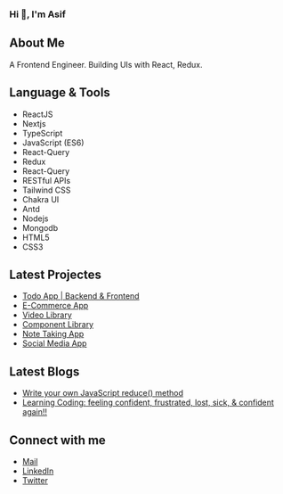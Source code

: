 ### Hi 👋, I'm Asif

## About Me
A Frontend Engineer. Building UIs with React, Redux.

## Language & Tools

- ReactJS
- Nextjs
- TypeScript
- JavaScript (ES6)
- React-Query
- Redux
- React-Query
- RESTful APIs
- Tailwind CSS
- Chakra UI
- Antd
- Nodejs
- Mongodb
- HTML5
- CSS3

## Latest Projectes
- [Todo App | Backend & Frontend](https://todo-app-cna.vercel.app/)
- [E-Commerce App](https://duck-bukart.netlify.app/)
- [Video Library](https://duck-tube.netlify.app/)
- [Component Library](https://duck-ui.netlify.app/)
- [Note Taking App](https://duck-notes.netlify.app/)
- [Social Media App](https://duck-speak.netlify.app/)

## Latest Blogs
- [Write your own JavaScript reduce() method](https://mohdasifabid.hashnode.dev/write-your-own-javascript-reduce-method#cl3zwlo7w00pl34nvf6nk3v2b)
- [Learning Coding: feeling confident, frustrated, lost, sick, & confident again!!](https://mohdasifabid.hashnode.dev/learning-coding-feeling-confident-frustrated-lost-sick-and-confident-again)

## Connect with me 
- [Mail](mohdasif4494@gmail.com)
- [LinkedIn](https://www.linkedin.com/in/mohdasifdev/)
- [Twitter](https://twitter.com/mohdasifdev)
